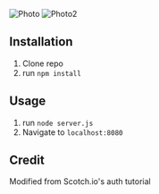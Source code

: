 
![Photo](public/photo1.png)
![Photo2](public/img/photo2.png)




## Installation

1. Clone repo
2. run `npm install`

## Usage

1. run `node server.js`
2. Navigate to `localhost:8080`

## Credit

Modified from Scotch.io's auth tutorial
